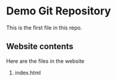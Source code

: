 # Demo Git Repository

This is the first file in this repo.

## Website contents

Here are the files in the website

1. index.html
